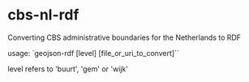 # cbs-nl-rdf
Converting CBS administrative boundaries for the Netherlands to RDF

usage: `geojson-rdf [level] [file_or_uri_to_convert]``

level refers to 'buurt', 'gem' or 'wijk'
